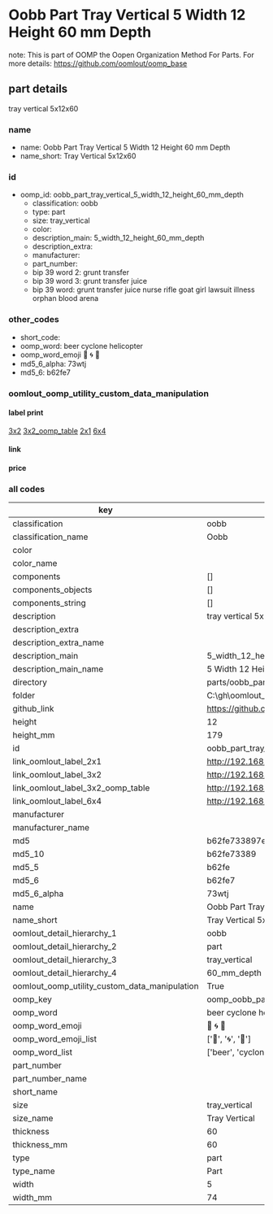 # Oobb Part Tray Vertical 5 Width 12 Height 60 mm Depth  

note: This is part of OOMP the Oopen Organization Method For Parts. For more details: https://github.com/oomlout/oomp_base

##  part details
  



tray vertical 5x12x60



### name
* name: Oobb Part Tray Vertical 5 Width 12 Height 60 mm Depth
* name_short: Tray Vertical 5x12x60 
### id
* oomp_id: oobb_part_tray_vertical_5_width_12_height_60_mm_depth
  * classification: oobb
  * type: part
  * size: tray_vertical
  * color: 
  * description_main: 5_width_12_height_60_mm_depth
  * description_extra: 
  * manufacturer: 
  * part_number: 
  * bip 39 word 2: grunt transfer
  * bip 39 word 3: grunt transfer juice
  * bip 39 word: grunt transfer juice nurse rifle goat girl lawsuit illness orphan blood arena

### other_codes
* short_code: 
* oomp_word: beer cyclone helicopter
* oomp_word_emoji :beer: :cyclone: :helicopter:
* md5_6_alpha: 73wtj
* md5_6: b62fe7






### oomlout_oomp_utility_custom_data_manipulation
#### label print
[3x2](http://192.168.1.245:1112/?label=oomp%2073wtj)
[3x2_oomp_table](http://192.168.1.108:1112/?label=oomp%2073wtj)
[2x1](http://192.168.1.242:1112/?label=oomp%2073wtj)
[6x4](http://192.168.1.55:1112/?label=oomp%2073wtj)    

#### link

                              

#### price







### all codes 
| key | value |  
| --- | --- |  
| classification | oobb |  
| classification_name | Oobb |  
| color |  |  
| color_name |  |  
| components | [] |  
| components_objects | [] |  
| components_string | [] |  
| description | tray vertical 5x12x60 |  
| description_extra |  |  
| description_extra_name |  |  
| description_main | 5_width_12_height_60_mm_depth |  
| description_main_name | 5 Width 12 Height 60 mm Depth |  
| directory | parts/oobb_part_tray_vertical_5_width_12_height_60_mm_depth |  
| folder | C:\gh\oomlout_oobb_version_4_generated_parts\parts\oobb_part_tray_vertical_5_width_12_height_60_mm_depth |  
| github_link | https://github.com/oomlout/oomlout_oomp_part_src/tree/main/parts/oobb_part_tray_vertical_5_width_12_height_60_mm_depth |  
| height | 12 |  
| height_mm | 179 |  
| id | oobb_part_tray_vertical_5_width_12_height_60_mm_depth |  
| link_oomlout_label_2x1 | http://192.168.1.242:1112/?label=oomp%2073wtj |  
| link_oomlout_label_3x2 | http://192.168.1.245:1112/?label=oomp%2073wtj |  
| link_oomlout_label_3x2_oomp_table | http://192.168.1.108:1112/?label=oomp%2073wtj |  
| link_oomlout_label_6x4 | http://192.168.1.55:1112/?label=oomp%2073wtj |  
| manufacturer |  |  
| manufacturer_name |  |  
| md5 | b62fe733897e2c49905cd978f1b9cb39 |  
| md5_10 | b62fe73389 |  
| md5_5 | b62fe |  
| md5_6 | b62fe7 |  
| md5_6_alpha | 73wtj |  
| name | Oobb Part Tray Vertical 5 Width 12 Height 60 mm Depth |  
| name_short | Tray Vertical 5x12x60  |  
| oomlout_detail_hierarchy_1 | oobb |  
| oomlout_detail_hierarchy_2 | part |  
| oomlout_detail_hierarchy_3 | tray_vertical |  
| oomlout_detail_hierarchy_4 | 60_mm_depth |  
| oomlout_oomp_utility_custom_data_manipulation | True |  
| oomp_key | oomp_oobb_part_tray_vertical_5_width_12_height_60_mm_depth |  
| oomp_word | beer cyclone helicopter |  
| oomp_word_emoji | :beer: :cyclone: :helicopter: |  
| oomp_word_emoji_list | [':beer:', ':cyclone:', ':helicopter:'] |  
| oomp_word_list | ['beer', 'cyclone', 'helicopter'] |  
| part_number |  |  
| part_number_name |  |  
| short_name |  |  
| size | tray_vertical |  
| size_name | Tray Vertical |  
| thickness | 60 |  
| thickness_mm | 60 |  
| type | part |  
| type_name | Part |  
| width | 5 |  
| width_mm | 74 |  
